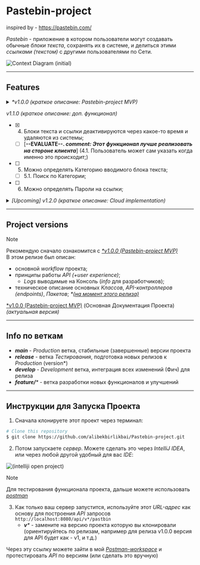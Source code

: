 # Pastebin-project
inspired by - https://pastebin.com/

_Pastebin_ - приложение в котором пользователи могут создавать обычные _блоки текста_, сохранять их в системе, и делиться этими _ссылками (текстом)_ с другими пользователями по Сети.

![Context Diagram (initial)](https://github.com/alibekbirlikbai/Pastebin-project/assets/87764579/517dd490-5d0c-4fba-b80a-07d442a025fa)


---


## Features
<details>
  <summary><i>*v1.0.0 (краткое описание: Pastebin-project MVP)</i></summary>

- [x] ~~1. Пользователь может создать блок Текста, и загрузить его в систему;~~
- [x] ~~2. Система должна генерировать уникальный URL адрес (ссылку) на этот блок текста;~~
- [x] ~~3. Пользователь может отправить эту ссылку другому пользователю, который перейдя по ней, увидит тот же блок текста;~~

</details>


_v1.1.0 (краткое описание: доп. функционал)_
- [x] 4. Блоки текста и ссылки деактивируются через какое-то время и удаляются из системы;
    - [ ] [**--EVALUATE--. _comment: Этот функционал лучше реализовать на стороне клиента_**] (4.1. Пользователь может сам указать когда именно это происходит;)
- [ ] 5. Можно определять Категорию вводимого блока текста;
    - [ ] 5.1. Поиск по Категории;
- [ ] 6. Можно определять Пароли на ссылки;


<details>
  <summary><i>[Upcoming] v1.2.0 (краткое описание: Cloud implementation)</i></summary>

- [ ] 7. **[Tech-feature]** Реализация сохранения контента в настоящее Облако (замена Cloud-Simulation);

</details>


---


## Project versions
> [!NOTE]
> Рекомендую сначало ознакомится с [_*v1.0.0 (Pastebin-project MVP)_](https://github.com/alibekbirlikbai/Pastebin-project/releases/tag/v1.0.0)
> <br> В этом релизе был описан:
> - основной _workflow_ проекта;
> - принципы работы _API (+user experience)_;
>   - _Logs_ выводимые на Консоль (_info_ для разработчиков);
> - техническое описание основных _Классов_, _API-контроллеров (endpoints)_, _Пакетов_; _*<u>(на момент этого релиза)</u>_


[*v1.0.0 (Pastebin-project MVP)](https://github.com/alibekbirlikbai/Pastebin-project/releases/tag/v1.0.0) (Основная Документация Проекта) _(актуальная версия)_


---


## Info по веткам
- _**main**_ - _Production_ ветка, стабильные (завершенные) версии проекта
- _**release**_ - ветка _Тестирования_, подготовка новых релизов к _Production_ (version*)
- _**develop**_ - _Development_ ветка, интеграция всех изменений (Фич) для релиза
- _**feature/***_ - ветка разработки новых функционалов и улучшений


---


## Инструкции для Запуска Проекта

1. Сначала клонируете этот проект через терминал:

```bash
# Clone this repository
$ git clone https://github.com/alibekbirlikbai/Pastebin-project.git
```

2. Потом запускаете _сервер_. Можете сделать это через _IntelliJ IDEA_, или через любой другой удобный для вас _IDE_:

![(intelliji open project)](https://github.com/alibekbirlikbai/Pastebin-project/assets/87764579/efa7bfdd-e92a-4f2d-acec-261ad26e50d9)

> [!NOTE]
> Для тестирования функционала проекта, дальше можете использовать [_postman_](https://www.postman.com/)

3. Как только ваш сервер запустится, используйте этот _URL-адрес_ как основу для построения _API_ запросов `http://localhost:8080/api/v*/pastbin`
   - _**v***_ - замените на версию проекта которую вы клонировали (ориентируйтесь по релизам, например для релиза v1.0.0 версия для API будет как - v1, и т.д.)
   
Через эту ссылку можете зайти в мой [_Postman-workspace_](https://alibek-birlikbai-postman-teamworkspace.postman.co/workspace/Team-Workspace~92bf7d2f-5709-4c66-8ec2-c567f598544f/folder/33454870-54f927a3-d286-471f-b6c8-76fb1f32806f?action=share&creator=33454870&ctx=documentation) 
и протестировать _API_ по версиям (или сделать это вручную)

